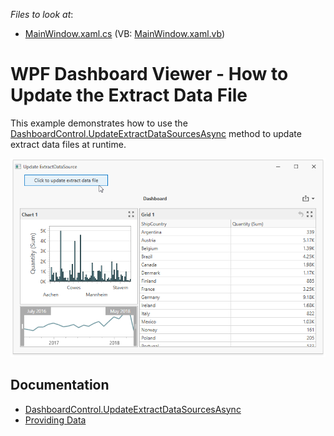<!-- default file list -->
*Files to look at*:

* [MainWindow.xaml.cs](./CS/MainWindow.xaml.cs) (VB: [MainWindow.xaml.vb](./VB/MainWindow.xaml.vb))
<!-- default file list end -->

# WPF Dashboard Viewer - How to Update the Extract Data File

This example demonstrates how to use the [DashboardControl.UpdateExtractDataSourcesAsync](https://docs.devexpress.com/Dashboard/DevExpress.DashboardWpf.DashboardControl.UpdateExtractDataSourcesAsync.overloads) method to update extract data files at runtime.

![screenshot](/images/screenshot.png)

## Documentation
- [DashboardControl.UpdateExtractDataSourcesAsync](https://docs.devexpress.com/Dashboard/DevExpress.DashboardWpf.DashboardControl.UpdateExtractDataSourcesAsync.overloads)
- [Providing Data](https://docs.devexpress.com/Dashboard/119901/wpf-viewer/providing-data)
